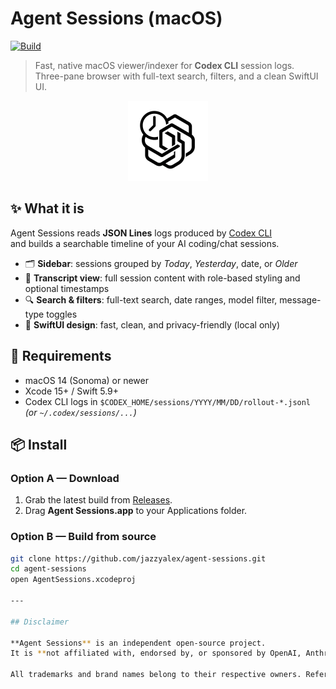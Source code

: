 # Agent Sessions (macOS)

[![Build](https://github.com/jazzyalex/agent-sessions/actions/workflows/ci.yml/badge.svg)](https://github.com/jazzyalex/agent-sessions/actions/workflows/ci.yml)

> Fast, native macOS viewer/indexer for **Codex CLI** session logs.  
> Three-pane browser with full-text search, filters, and a clean SwiftUI UI.

<div align="center">
  <img src="docs/assets/app-icon-512.png" alt="App Icon" width="128" height="128"/>
</div>


## ✨ What it is
Agent Sessions reads **JSON Lines** logs produced by [Codex CLI](https://github.com/your-codex-cli-link)  
and builds a searchable timeline of your AI coding/chat sessions.

- 🗂 **Sidebar**: sessions grouped by *Today*, *Yesterday*, date, or *Older*  
- 📝 **Transcript view**: full session content with role-based styling and optional timestamps  
- 🔍 **Search & filters**: full-text search, date ranges, model filter, message-type toggles  
- 🎨 **SwiftUI design**: fast, clean, and privacy-friendly (local only)


## 🧰 Requirements
- macOS 14 (Sonoma) or newer
- Xcode 15+ / Swift 5.9+
- Codex CLI logs in `$CODEX_HOME/sessions/YYYY/MM/DD/rollout-*.jsonl`  
  *(or `~/.codex/sessions/...`)*


## 📦 Install

### Option A — Download
1. Grab the latest build from [Releases](https://github.com/jazzyalex/agent-sessions/releases).  
2. Drag **Agent Sessions.app** to your Applications folder.  

### Option B — Build from source
```bash
git clone https://github.com/jazzyalex/agent-sessions.git
cd agent-sessions
open AgentSessions.xcodeproj

---

## Disclaimer

**Agent Sessions** is an independent open-source project.  
It is **not affiliated with, endorsed by, or sponsored by OpenAI, Anthropic, or any of their products or services** (including ChatGPT, Claude, or Codex CLI).  

All trademarks and brand names belong to their respective owners. References to “OpenAI,” “Anthropic,” or “Codex CLI” are made solely for descriptive purposes.